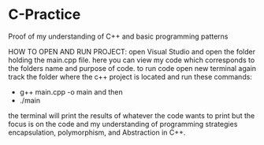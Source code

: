 # C-Practice
Proof of my understanding of C++ and basic programming patterns


HOW TO OPEN AND RUN PROJECT:
open Visual Studio and open the folder holding the main.cpp file.
here you can view my code which corresponds to the folders name and purpose of code.
to run code open new terminal again track the folder where the c++ project is located and run these commands:
- g++ main.cpp -o main
and then
- ./main

the terminal will print the results of whatever the code wants to print but the focus is on the code and my understanding of
programming strategies encapsulation, polymorphism, and Abstraction in C++.
 
